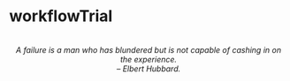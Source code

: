 # workflowTrial
<!-- QUOTE:START -->
<p align="center"><br><i>A failure is a man who has blundered but is not capable of cashing in on the experience.</i><br><i>– Elbert Hubbard.</i><br></p>
<!-- QUOTE:END -->

